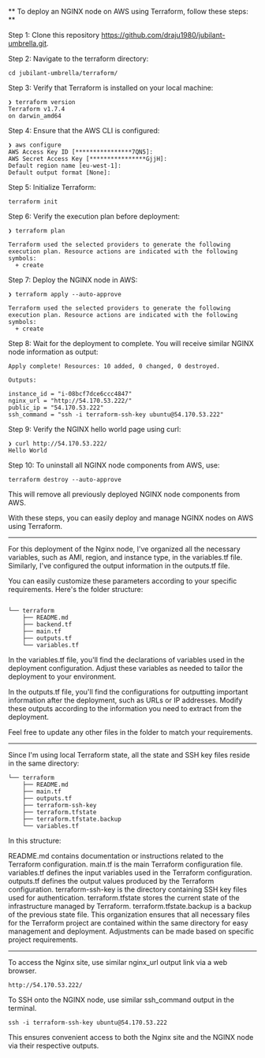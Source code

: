 ** To deploy an NGINX node on AWS using Terraform, follow these steps: **

Step 1: Clone this repository https://github.com/draju1980/jubilant-umbrella.git.

Step 2: Navigate to the terraform directory:

```
cd jubilant-umbrella/terraform/
```

Step 3: Verify that Terraform is installed on your local machine:


```
❯ terraform version
Terraform v1.7.4
on darwin_amd64
```


Step 4: Ensure that the AWS CLI is configured:


```
❯ aws configure
AWS Access Key ID [****************7QN5]: 
AWS Secret Access Key [****************GjjH]: 
Default region name [eu-west-1]: 
Default output format [None]: 
```



Step 5: Initialize Terraform:


```
terraform init
```


Step 6: Verify the execution plan before deployment:


```
❯ terraform plan

Terraform used the selected providers to generate the following execution plan. Resource actions are indicated with the following symbols:
  + create
```


Step 7: Deploy the NGINX node in AWS:


```
❯ terraform apply --auto-approve

Terraform used the selected providers to generate the following execution plan. Resource actions are indicated with the following symbols:
  + create
```

Step 8: Wait for the deployment to complete. You will receive similar NGINX node information as output:


```
Apply complete! Resources: 10 added, 0 changed, 0 destroyed.

Outputs:

instance_id = "i-08bcf7dce6ccc4847"
nginx_url = "http://54.170.53.222/"
public_ip = "54.170.53.222"
ssh_command = "ssh -i terraform-ssh-key ubuntu@54.170.53.222"
```


Step 9: Verify the NGINX hello world page using curl:


```
❯ curl http://54.170.53.222/
Hello World
```


Step 10: To uninstall all NGINX node components from AWS, use:

```
terraform destroy --auto-approve
```
This will remove all previously deployed NGINX node components from AWS.

With these steps, you can easily deploy and manage NGINX nodes on AWS using Terraform.

--------------------------------------------------------------------------------

For this deployment of the Nginx node, I've organized all the necessary variables, such as AMI, region, and instance type, in the variables.tf file. Similarly, I've configured the output information in the outputs.tf file.

You can easily customize these parameters according to your specific requirements. Here's the folder structure:

```

└── terraform
    ├── README.md
    ├── backend.tf
    ├── main.tf
    ├── outputs.tf
    └── variables.tf

```

In the variables.tf file, you'll find the declarations of variables used in the deployment configuration. Adjust these variables as needed to tailor the deployment to your environment.

In the outputs.tf file, you'll find the configurations for outputting important information after the deployment, such as URLs or IP addresses. Modify these outputs according to the information you need to extract from the deployment.

Feel free to update any other files in the folder to match your requirements. 

--------------------------------------------------------------------------------

Since I'm using local Terraform state, all the state and SSH key files reside in the same directory:

```
└── terraform
    ├── README.md
    ├── main.tf
    ├── outputs.tf
    ├── terraform-ssh-key
    ├── terraform.tfstate
    ├── terraform.tfstate.backup
    └── variables.tf
```

In this structure:

README.md contains documentation or instructions related to the Terraform configuration.
main.tf is the main Terraform configuration file.
variables.tf defines the input variables used in the Terraform configuration.
outputs.tf defines the output values produced by the Terraform configuration.
terraform-ssh-key is the directory containing SSH key files used for authentication.
terraform.tfstate stores the current state of the infrastructure managed by Terraform.
terraform.tfstate.backup is a backup of the previous state file.
This organization ensures that all necessary files for the Terraform project are contained within the same directory for easy management and deployment. Adjustments can be made based on specific project requirements.

--------------------------------------------------------------------------------


To access the Nginx site, use similar nginx_url output link via a web browser.

```
http://54.170.53.222/
```

To SSH onto the NGINX node, use similar ssh_command output in the terminal.

```
ssh -i terraform-ssh-key ubuntu@54.170.53.222
```

This ensures convenient access to both the Nginx site and the NGINX node via their respective outputs.
